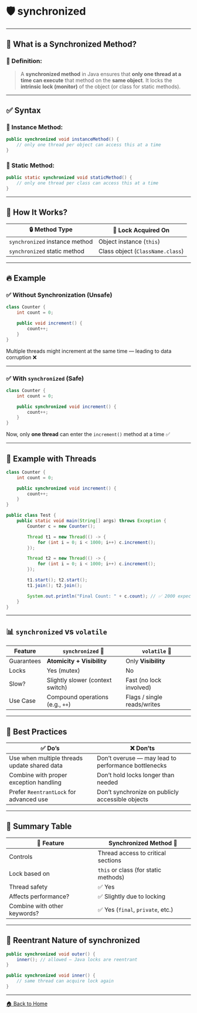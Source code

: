 # 🛡️ synchronized

---

## 🧠 What is a Synchronized Method?

### 📌 Definition:

> A **synchronized method** in Java ensures that **only one thread at a time can execute** that method on the **same object**.
> It locks the **intrinsic lock (monitor)** of the object (or class for static methods).

---

## ✅ Syntax

### 🔹 Instance Method:

```java
public synchronized void instanceMethod() {
    // only one thread per object can access this at a time
}
```

### 🔹 Static Method:

```java
public static synchronized void staticMethod() {
    // only one thread per class can access this at a time
}
```

---

## 🚦 How It Works?

| 🔒 Method Type                 | 🔐 Lock Acquired On              |
| ------------------------------ | -------------------------------- |
| `synchronized` instance method | Object instance (`this`)         |
| `synchronized` static method   | Class object (`ClassName.class`) |

---

## 🔥 Example

### ✅ Without Synchronization (Unsafe)

```java
class Counter {
    int count = 0;

    public void increment() {
        count++;
    }
}
```

Multiple threads might increment at the same time — leading to data corruption ❌

---

### ✅ With `synchronized` (Safe)

```java
class Counter {
    int count = 0;

    public synchronized void increment() {
        count++;
    }
}
```

Now, only **one thread** can enter the `increment()` method at a time ✅

---

## 🧪 Example with Threads

```java
class Counter {
    int count = 0;

    public synchronized void increment() {
        count++;
    }
}

public class Test {
    public static void main(String[] args) throws Exception {
        Counter c = new Counter();

        Thread t1 = new Thread(() -> {
            for (int i = 0; i < 1000; i++) c.increment();
        });

        Thread t2 = new Thread(() -> {
            for (int i = 0; i < 1000; i++) c.increment();
        });

        t1.start(); t2.start();
        t1.join(); t2.join();

        System.out.println("Final Count: " + c.count); // ✅ 2000 expected
    }
}
```

---

## 📊 `synchronized` vs `volatile`

| Feature    | `synchronized` 🔐                | `volatile` 🔁               |
| ---------- | -------------------------------- | --------------------------- |
| Guarantees | **Atomicity + Visibility**       | Only **Visibility**         |
| Locks      | Yes (mutex)                      | No                          |
| Slow?      | Slightly slower (context switch) | Fast (no lock involved)     |
| Use Case   | Compound operations (e.g., `++`) | Flags / single reads/writes |

---

## 🧼 Best Practices

| ✅ Do’s                                       | ❌ Don’ts                                            |
| -------------------------------------------- | --------------------------------------------------- |
| Use when multiple threads update shared data | Don’t overuse — may lead to performance bottlenecks |
| Combine with proper exception handling       | Don’t hold locks longer than needed                 |
| Prefer `ReentrantLock` for advanced use      | Don’t synchronize on publicly accessible objects    |

---

## 🏁 Summary Table

| 📌 Feature                   | Synchronized Method 🔐               |
| ---------------------------- | ------------------------------------ |
| Controls                     | Thread access to critical sections   |
| Lock based on                | `this` or class (for static methods) |
| Thread safety                | ✅ Yes                                |
| Affects performance?         | ✅ Slightly due to locking            |
| Combine with other keywords? | ✅ Yes (`final`, `private`, etc.)     |

---

## 🔄 Reentrant Nature of synchronized

```java
public synchronized void outer() {
    inner(); // allowed — Java locks are reentrant
}

public synchronized void inner() {
    // same thread can acquire lock again
}
```

---

[🏠 Back to Home](../..)